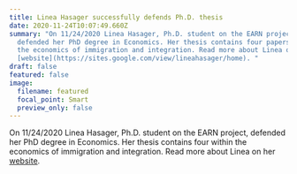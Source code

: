 ```yaml
---
title: Linea Hasager successfully defends Ph.D. thesis
date: 2020-11-24T10:07:49.660Z
summary: "On 11/24/2020 Linea Hasager, Ph.D. student on the EARN project,
  defended her PhD degree in Economics. Her thesis contains four papers within
  the economics of immigration and integration. Read more about Linea on her
  [website](https://sites.google.com/view/lineahasager/home). "
draft: false
featured: false
image:
  filename: featured
  focal_point: Smart
  preview_only: false
---
```

On 11/24/2020 Linea Hasager, Ph.D. student on the EARN project, defended her PhD degree in Economics. Her thesis contains four within the economics of immigration and integration. Read more about Linea on her [website](https://sites.google.com/view/lineahasager/home). 